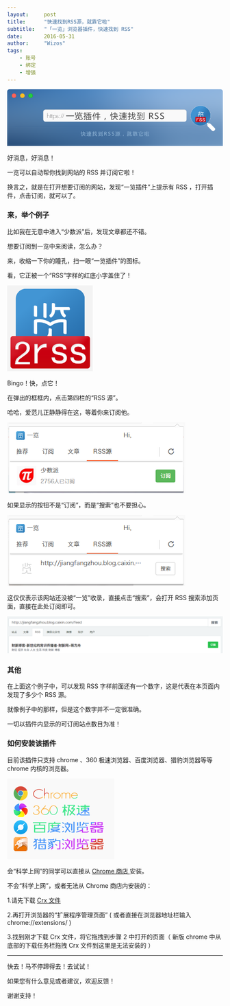 ```yaml
---
layout:     post
title:      "快速找到RSS源，就靠它啦"
subtitle:   "「一览」浏览器插件，快速找到 RSS"
date:       2016-05-31
author:     "Wizos"
tags:
    - 账号
    - 绑定
    - 增强
---
```


![Banner](/img/11/11-Banner.png)

好消息，好消息！

一览可以自动帮你找到网站的 RSS 并订阅它啦！

换言之，就是在打开想要订阅的网站，发现“一览插件”上提示有 RSS ，打开插件，点击订阅，就可以了。


### 来，举个例子

比如我在无意中进入“少数派”后，发现文章都还不错。

想要订阅到一览中来阅读，怎么办？

来，收缩一下你的瞳孔，扫一眼“一览插件”的图标。

看，它正被一个“RSS”字样的红底小字盖住了！

![一览插件 Icon RSS](/img/11/11-logo-rss.png)

Bingo！快，点它！

在弹出的框框内，点击第四栏的“RSS 源”。

哈哈，爱范儿正静静得在这，等着你来订阅他。

![在插件内订阅](/img/11/11-plugin-box-subscribe-feed.png)

如果显示的按钮不是“订阅”，而是“搜索”也不要担心。

![在插件内订阅](/img/11/11-pulgin-box-search-feed.png)

这仅仅表示该网站还没被“一览”收录，直接点击“搜索”，会打开 RSS 搜索添加页面，直接在此处订阅即可。

![添加 RSS 的搜索结果](/img/11/11-search-feed-result.png)


### 其他

在上面这个例子中，可以发现 RSS 字样前面还有一个数字，这是代表在本页面内发现了多少个 RSS 源。

就像例子中的那样，但是这个数字并不一定很准确。

一切以插件内显示的可订阅站点数目为准！


### 如何安装该插件

目前该插件只支持 chrome 、360 极速浏览器、百度浏览器、猎豹浏览器等等 chrome 内核的浏览器。

![ 支持的浏览器 ](/img/11/11-browser-icon.png)

会“科学上网”的同学可以直接从 [ Chrome 商店 ](https://chrome.google.com/webstore/detail/%E4%B8%80%E8%A7%88/agecgafmmkghenpophjhokennabaanhn?hl=zh-CN) 安装。

不会“科学上网”，或者无法从 Chrome 商店内安装的：

1.请先下载 [ Crx 文件 ](http://www.yilan.io/app/extension/yilan_chrome.crx)

2.再打开浏览器的“扩展程序管理页面” ( 或者直接在浏览器地址栏输入 chrome://extensions/ )

3.找到刚才下载 Crx 文件，将它拖拽到步骤 2 中打开的页面（ 新版 chrome 中从底部的下载任务栏拖拽 Crx 文件到这里是无法安装的 ）

---

快去！马不停蹄得去！去试试！

如果您有什么意见或者建议，欢迎反馈！

谢谢支持！